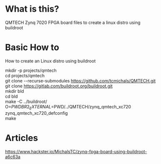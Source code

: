 # What is this?
QMTECH Zynq 7020 FPGA board files to create a linux distro using buildroot

# Basic How to
How to create an Linux distro using buildroot

mkdir -p projects/qmtech \
cd projects/qmtech \
git clone  --recurse-submodules https://github.com/tcmichals/QMTECH.git \
git clone https://gitlab.com/buildroot.org/buildroot.git \
mkdir bld \
cd bld \
make -C ../buildroot/ O=$PWD BR2_EXTERNAL=$PWD/../QMTECH/zynq_qmtech_xc720 zynq_qmtech_xc720_defconfig \
make

# Articles
https://www.hackster.io/MichalsTC/zynq-fpga-board-using-buildroot-a6c63a

